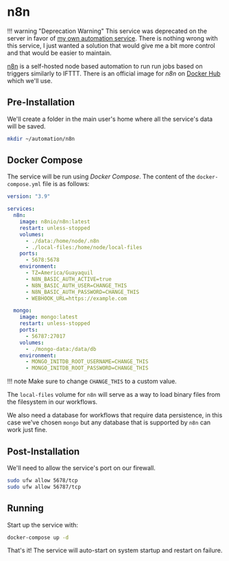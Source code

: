 # n8n

!!! warning "Deprecation Warning"
    This service was deprecated on the server in favor of [my own automation service](../../services/automation/automation-service.md). There is nothing wrong with this service, I just wanted a solution
    that would give me a bit more control and that would be easier to maintain.

[n8n](https://n8n.io/) is a self-hosted node based automation to run run jobs based on triggers similarly to IFTTT. There is an official image for *n8n* on [Docker Hub](https://hub.docker.com/r/n8nio/n8n) which we'll use.

## Pre-Installation

We'll create a folder in the main user's home where all the service's data will be saved.

```bash
mkdir ~/automation/n8n
```

## Docker Compose

The service will be run using *Docker Compose*. The content of the `docker-compose.yml` file is as follows:

```yaml
version: "3.9"

services:
  n8n:
    image: n8nio/n8n:latest
    restart: unless-stopped
    volumes:
      - ./data:/home/node/.n8n
      - ./local-files:/home/node/local-files
    ports:
      - 5678:5678
    environment:
      - TZ=America/Guayaquil
      - N8N_BASIC_AUTH_ACTIVE=true
      - N8N_BASIC_AUTH_USER=CHANGE_THIS
      - N8N_BASIC_AUTH_PASSWORD=CHANGE_THIS
      - WEBHOOK_URL=https://example.com

  mongo:
    image: mongo:latest
    restart: unless-stopped
    ports:
      - 56787:27017
    volumes:
      - ./mongo-data:/data/db
    environment:
      - MONGO_INITDB_ROOT_USERNAME=CHANGE_THIS
      - MONGO_INITDB_ROOT_PASSWORD=CHANGE_THIS
```

!!! note
    Make sure to change `CHANGE_THIS` to a custom value.

The `local-files` volume for `n8n` will serve as a way to load binary files from the filesystem in our workflows.

We also need a database for workflows that require data persistence, in this case we've chosen `mongo` but any database that is supported by `n8n` can work just fine.

## Post-Installation

We'll need to allow the service's port on our firewall.

```bash
sudo ufw allow 5678/tcp
sudo ufw allow 56787/tcp
```

## Running

Start up the service with:

```bash
docker-compose up -d
```

That's it! The service will auto-start on system startup and restart on failure.
